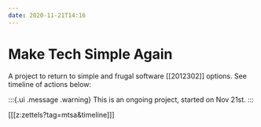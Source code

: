 ```yaml
---
date: 2020-11-21T14:16
---
```


# Make Tech Simple Again

A project to return to simple and frugal software [[2012302]] options. See timeline of actions below:

:::{.ui .message .warning}
This is an ongoing project, started on Nov 21st.
:::

[[[z:zettels?tag=mtsa&timeline]]]

